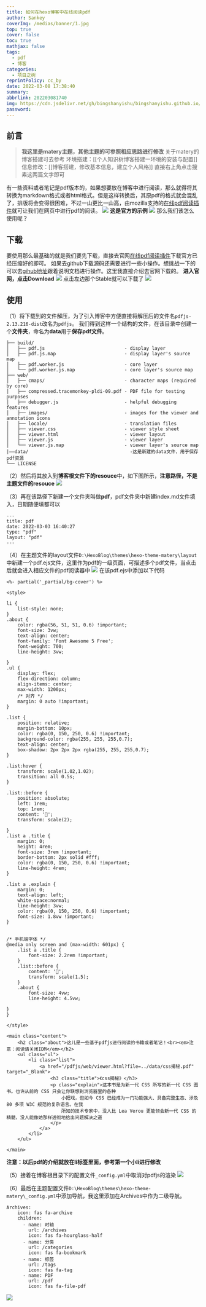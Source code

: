 ```yaml
---
title: 如何在hexo博客中在线阅读pdf
author: Sankey
coverImg: /medias/banner/1.jpg
top: true
cover: false
toc: true
mathjax: false
tags:
  - pdf 
  - 博客
categories:
  - 项目之树
reprintPolicy: cc_by
date: 2022-03-08 17:38:40
summary:
abbrlink: 202203081740
img: https://cdn.jsdelivr.net/gh/bingshanyishu/bingshanyishu.github.io/medias/posts/11.jpg
password:
---
```


## 前言
>**我这里是matery主题，其他主题的可参照相应思路进行修改**
>关于matery的博客搭建可去参考
>环境搭建：[[个人知识树博客搭建一环境的安装与配置]]
>信息修改：[[博客搭建，修改基本信息，建立个人风格]]
>直接右上角点击搜素这两篇文字即可

有一些资料或者笔记是pdf版本的，如果想要放在博客中进行阅读，那么就得将其转换为markdown格式或者html格式。但是这样转换后，其原pdf的格式就会混乱了，排版将会变得很困难，不过一山更比一山高，由mozilla支持的[在线pdf阅读插件](https://mozilla.github.io/pdf.js/)就可让我们在网页中进行pdf的阅读。
![](https://img-blog.csdnimg.cn/0e53c336c12447cea6fda93ab7f4159c.png#pic_center)
**这是官方的示例**
![](https://img-blog.csdnimg.cn/d12f6eb2831c43a3aeb9a70c541dc0e9.png)
那么我们该怎么使用呢？

## 下载
要使用那么最基础的就是我们要先下载，直接去官网[在线pdf阅读插件](https://mozilla.github.io/pdf.js/)下载官方已经压缩好的即可。
如果去github下载源码还需要进行一些小操作。想挑战一下的可以去[gihub地址](https://github.com/mozilla/pdf.js)跟着说明文档进行操作。这里我直接介绍去官网下载的。
**进入官网，点击Download**
![](https://img-blog.csdnimg.cn/2d419f2be1894ba8a0206bcd7afb4197.png)
点击左边那个Stable就可以下载了
![](https://img-blog.csdnimg.cn/6d52e191725345d69d316717a88a85eb.png)

## 使用
（1）将下载到的文件解压，为了引入博客中方便直接将解压后的文件名`pdfjs-2.13.216-dist`改名为`pdfjs`。
我们得到这样一个结构的文件，在该目录中创建一个**文件夹**，命名为**data**用于**保存pdf文件**。
```
├── build/
│   ├── pdf.js                             - display layer
│   ├── pdf.js.map                         - display layer's source map
│   ├── pdf.worker.js                      - core layer
│   └── pdf.worker.js.map                  - core layer's source map
├── web/
│   ├── cmaps/                             - character maps (required by core)
│   ├── compressed.tracemonkey-pldi-09.pdf - PDF file for testing purposes
│   ├── debugger.js                        - helpful debugging features
│   ├── images/                            - images for the viewer and annotation icons
│   ├── locale/                            - translation files
│   ├── viewer.css                         - viewer style sheet
│   ├── viewer.html                        - viewer layout
│   ├── viewer.js                          - viewer layer
│   └── viewer.js.map                      - viewer layer's source map
|——data/                                     -这是新建的data文件，用于保存pdf资源
└── LICENSE
```
（2）然后将其放入到**博客根文件下的resouce**中，如下图所示，**注意路径，不是主题文件的resouce**
![](https://img-blog.csdnimg.cn/d9813eee861b4c7098a43787e19b9750.png)

（3）再在该路径下新建一个文件夹叫做**pdf**，pdf文件夹中新建index.md文件填入，日期随便填都可以
```
---
title: pdf
date: 2022-03-03 16:40:27
type: "pdf"
layout: "pdf"
---
```

（4）在主题文件的layout文件`D:\HexoBlog\themes\hexo-theme-matery\layout`中新建一个pdf.ejs文件，这里作为pdf的一级页面，可描述多个pdf文件，当点击后就会进入相应文件的pdf阅读器中
![](https://img-blog.csdnimg.cn/adbbb795d1e64f57bfa458f9b3a9e644.png)
在该pdf.ejs中添加以下代码

```
<%- partial('_partial/bg-cover') %>

<style>

li {
    list-style: none;
}
.about {
    color: rgba(56, 51, 51, 0.6) !important;
    font-size: 3vw;
    text-align: center;
    font-family: 'Font Awesome 5 Free';
    font-weight: 700;
    line-height: 3vw;

}
.ul {
    display: flex;
    flex-direction: column;
    align-items: center;
    max-width: 1200px;
    /* 对齐 */
    margin: 0 auto !important;
}

.list {
    position: relative;
    margin-bottom: 10px;
    color: rgba(0, 150, 250, 0.6) !important;
    background-color: rgba(255, 255, 255,0.7);
    text-align: center;
    box-shadow: 2px 2px 2px rgba(255, 255, 255,0.7);
} 

.list:hover {
    transform: scale(1.02,1.02);
    transition: all 0.5s;
}

.list::before {
    position: absolute;
    left: 1rem;
    top: 1rem;
    content: '📖';
    transform: scale(2);
    
}
.list a .title {
    margin: 0;
    height: 4rem;
    font-size: 3rem !important;
    border-bottom: 2px solid #fff;
    color: rgba(0, 150, 250, 0.6) !important;
    line-height: 4rem;
}

.list a .explain {
    margin: 0;
    text-align: left;
    white-space:normal;
    line-height: 3vw;
    color: rgba(0, 150, 250, 0.6) !important;
    font-size: 1.8vw !important;
}


/* 手机端字体 */
@media only screen and (max-width: 601px) {
    .list a .title {
        font-size: 2.2rem !important;
    }
    .list::before {
        content: '📖';
        transform: scale(1.5);  
    }
    .about {
        font-size: 4vw;
        line-height: 4.5vw;

}
}

</style>

<main class="centent">
    <h2 class="about">这儿是一些基于pdfjs进行阅读的书籍或者笔记！<br><em>注意：阅读请关闭IDM</em></h2>
    <ul class="ul">
        <li class="list">
            <a href="/pdfjs/web/viewer.html?file=../data/css揭秘.pdf" target="_Blank">
                <h3 class="title">《css揭秘》</h3>
                <p class="explain">这本书是为新一代 CSS 所写的新一代 CSS 图书。也许从前的 CSS 只会让你联想到浏览器里的各种
                    小把戏，但如今 CSS 已经成为一门功能强大、具备完整生态、涉及 80 多项 W3C 规范的复杂语言。在我
                    所知的技术专家中，没人比 Lea Verou 更能领会新一代 CSS 的精髓，没人能像她那样透彻地给出问题解决之道
                </p>
            </a>
        </li>
    </ul>

</main>
```
**注意：以后pdf的介绍就放在li标签里面，参考第一个小li进行修改**

（5）接着在博客根目录下的配置文件`_config.yml`中取消对pdfjs的渲染
![  ](https://img-blog.csdnimg.cn/544490e80f9c49c79a404220c812e091.png)



（6）最后在主题配置文件`D:\HexoBlog\themes\hexo-theme-matery\_config.yml`中添加导航，我这里添加在Archives中作为二级导航。

```
Archives:
    icon: fas fa-archive
    children: 
      - name: 时轴
        url: /archives
        icon: fas fa-hourglass-half
      - name: 分类
        url: /categories
        icon: fas fa-bookmark
      - name: 标签
        url: /tags
        icon: fas fa-tag
      - name: PDF
        url: /pdf
        icon: fas fa-file-pdf
```
![](https://img-blog.csdnimg.cn/bc7b564f4fa948229bd74f12bac7fd7c.png)


